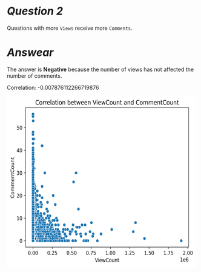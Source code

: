 # *Question  2*

Questions with more `Views` receive more `Comments`.

# *Answear*

The answer is **Negative** because the number of views has not affected the number of comments.

Correlation: -0.007876112266719876

<img src="https://github.com/Hadikamali/SOF-output-file-analysis-part-B/blob/main/Answer-Q2/Result%20question%202.png" width="500" height="450">

